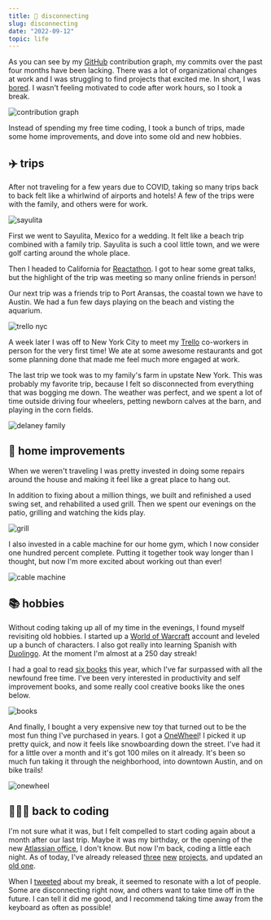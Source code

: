 ```yaml
---
title: 📴 disconnecting
slug: disconnecting
date: "2022-09-12"
topic: life
---
```


As you can see by my [GitHub][github] contribution graph, my commits over the past four months have been lacking. There was a lot of organizational changes at work and I was struggling to find projects that excited me. In short, I was [bored][boredom]. I wasn't feeling motivated to code after work hours, so I took a break.

![contribution graph][contribution-graph]

Instead of spending my free time coding, I took a bunch of trips, made some home improvements, and dove into some old and new hobbies.

## ✈️ trips

After not traveling for a few years due to COVID, taking so many trips back to back felt like a whirlwind of airports and hotels! A few of the trips were with the family, and others were for work.

![sayulita][sayulita]

First we went to Sayulita, Mexico for a wedding. It felt like a beach trip combined with a family trip. Sayulita is such a cool little town, and we were golf carting around the whole place.

Then I headed to California for [Reactathon][reactathon]. I got to hear some great talks, but the highlight of the trip was meeting so many online friends in person!

Our next trip was a friends trip to Port Aransas, the coastal town we have to Austin. We had a fun few days playing on the beach and visting the aquarium.

![trello nyc][trello-nyc]

A week later I was off to New York City to meet my [Trello][trello] co-workers in person for the very first time! We ate at some awesome restaurants and got some planning done that made me feel much more engaged at work.

The last trip we took was to my family's farm in upstate New York. This was probably my favorite trip, because I felt so disconnected from everything that was bogging me down. The weather was perfect, and we spent a lot of time outside driving four wheelers, petting newborn calves at the barn, and playing in the corn fields.

![delaney family][delaney-family]

## 🏡 home improvements

When we weren't traveling I was pretty invested in doing some repairs around the house and making it feel like a great place to hang out.

In addition to fixing about a million things, we built and refinished a used swing set, and rehabilited a used grill. Then we spent our evenings on the patio, grilling and watching the kids play.

![grill][grill]

I also invested in a cable machine for our home gym, which I now consider one hundred percent complete. Putting it together took way longer than I thought, but now I'm more excited about working out than ever!

![cable machine][cable-machine]

## 📚 hobbies

Without coding taking up all of my time in the evenings, I found myself revisiting old hobbies. I started up a [World of Warcraft][wow] account and leveled up a bunch of characters. I also got really into learning Spanish with [Duolingo][duolingo]. At the moment I'm almost at a 250 day streak!

I had a goal to read [six books][goal-books] this year, which I've far surpassed with all the newfound free time. I've been very interested in productivity and self improvement books, and some really cool creative books like the ones below.

![books][books]

And finally, I bought a very expensive new toy that turned out to be the most fun thing I've purchased in years. I got a [OneWheel][onewheel-site]! I picked it up pretty quick, and now it feels like snowboarding down the street. I've had it for a little over a month and it's got 100 miles on it already. It's been so much fun taking it through the neighborhood, into downtown Austin, and on bike trails!

![onewheel][onewheel]

## 👨🏼‍💻 back to coding

I'm not sure what it was, but I felt compelled to start coding again about a month after our last trip. Maybe it was my birthday, or the opening of the new [Atlassian office][office], I don't know. But now I'm back, coding a little each night. As of today, I've already released [three][remix-starter] [new][plop-helper-includes] [projects][plop-generator-remix-route], and updated an [old one][bg-snippets].

When I [tweeted][tweet] about my break, it seemed to resonate with a lot of people. Some are disconnecting right now, and others want to take time off in the future. I can tell it did me good, and I recommend taking time away from the keyboard as often as possible!

[contribution-graph]: /posts/github-contribution-graph.png
[github]: https://github.com/bradgarropy
[tweet]: https://twitter.com/bradgarropy/status/1564802254187761667
[books]: /posts/books.jpg
[cable-machine]: /posts/cable-machine.jpg
[delaney-family]: /posts/delaney-family.jpg
[grill]: /posts/grill.jpg
[onewheel]: /posts/onewheel.jpg
[sayulita]: /posts/sayulita.jpg
[trello-nyc]: /posts/trello-nyc.jpg
[boredom]: https://bradgarropy.com/blog/the-boredom-motivation-correlation
[reactathon]: https://reactathon.com
[wow]: https://worldofwarcraft.com
[duolingo]: https://duolingo.com
[goal-books]: https://bradgarropy.com/blog/goals-for-2022#books
[trello]: https://trello.com
[onewheel-site]: https://onewheel.com
[office]: https://twitter.com/bradgarropy/status/1551624211898241026
[remix-starter]: https://github.com/bradgarropy/remix-starter
[plop-helper-includes]: https://github.com/bradgarropy/plop-helper-includes
[plop-generator-remix-route]: https://github.com/bradgarropy/plop-generator-remix-route
[bg-snippets]: https://github.com/bradgarropy/vscode-snippets
